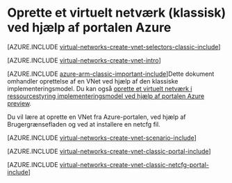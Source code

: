 <properties
   pageTitle="Oprette et virtuelt netværk ved hjælp af portalen Azure | Microsoft Azure"
   description="Få mere at vide, hvordan du opretter et virtuelt netværk ved hjælp af portalen Azure."
   services="virtual-network"
   documentationCenter=""
   authors="jimdial"
   manager="carmonm"
   editor=""
   tags="azure-service-management"/>

<tags
   ms.service="virtual-network"
   ms.devlang="na"
   ms.topic="article"
   ms.tgt_pltfrm="na"
   ms.workload="infrastructure-services"
   ms.date="03/15/2016"
   ms.author="jdial"/>

# <a name="create-a-virtual-network-classic-by-using-the-azure-portal"></a>Oprette et virtuelt netværk (klassisk) ved hjælp af portalen Azure

[AZURE.INCLUDE [virtual-networks-create-vnet-selectors-classic-include](../../includes/virtual-networks-create-vnet-selectors-classic-include.md)]

[AZURE.INCLUDE [virtual-networks-create-vnet-intro](../../includes/virtual-networks-create-vnet-intro-include.md)]

[AZURE.INCLUDE [azure-arm-classic-important-include](../../includes/azure-arm-classic-important-include.md)]Dette dokument omhandler oprettelse af en VNet ved hjælp af den klassiske implementeringsmodel. Du kan også [oprette et virtuelt netværk i ressourcestyring implementeringsmodel ved hjælp af portalen Azure preview](virtual-networks-create-vnet-arm-pportal.md).

Du vil lære at oprette en VNet fra Azure-portalen, ved hjælp af Brugergrænsefladen og ved at installere en netcfg fil.

[AZURE.INCLUDE [virtual-networks-create-vnet-scenario-include](../../includes/virtual-networks-create-vnet-scenario-include.md)]

[AZURE.INCLUDE [virtual-networks-create-vnet-classic-portal-include](../../includes/virtual-networks-create-vnet-classic-portal-include.md)]

[AZURE.INCLUDE [virtual-networks-create-vnet-classic-netcfg-portal-include](../../includes/virtual-networks-create-vnet-classic-netcfg-portal-include.md)]

